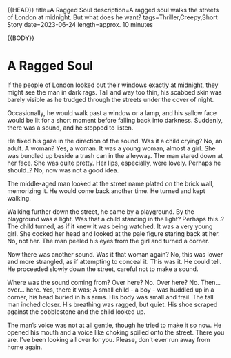 {{HEAD}}
title=A Ragged Soul
description=A ragged soul walks the streets of London at midnight. But what does he want?
tags=Thriller,Creepy,Short Story
date=2023-06-24
length=approx. 10 minutes

{{BODY}}

# A Ragged Soul

If the people of London looked out their windows exactly at midnight, they might see the man in dark rags. Tall and way too thin, his scabbed skin was barely visible as he trudged through the streets under the cover of night.

Occasionally, he would walk past a window or a lamp, and his sallow face would be lit for a short moment before falling back into darkness. Suddenly, there was a sound, and he stopped to listen.

He fixed his gaze in the direction of the sound. Was it a child crying? No, an adult. A woman? Yes, a woman. It was a young woman, almost a girl. She was bundled up beside a trash can in the alleyway. The man stared down at her face. She was quite pretty. Her lips, especially, were lovely. Perhaps he should..? No, now was not a good idea.

The middle-aged man looked at the street name plated on the brick wall, memorizing it. He would come back another time. He turned and kept walking.

Walking further down the street, he came by a playground. By the playground was a light. Was that a child standing in the light? Perhaps this..? The child turned, as if it knew it was being watched. It was a very young girl. She cocked her head and looked at the pale figure staring back at her. No, not her. The man peeled his eyes from the girl and turned a corner.

Now there was another sound. Was it that woman again? No, this was lower and more strangled, as if attempting to conceal it. This was it. He could tell. He proceeded slowly down the street, careful not to make a sound.

Where was the sound coming from? Over here? No. Over here? No. Then... over... here. Yes, there it was; A small child - a boy - was huddled up in a corner, his head buried in his arms. His body was small and frail. The tall man inched closer. His breathing was ragged, but quiet. His shoe scraped against the cobblestone and the child looked up.

The man’s voice was not at all gentle, though he tried to make it so now. He opened his mouth and a voice like choking spilled onto the street. There you are. I've been looking all over for you. Please, don't ever run away from home again.
